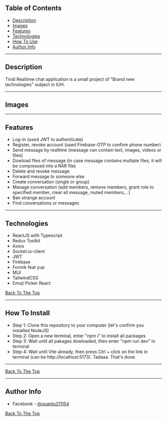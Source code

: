 ## Table of Contents

- [Description](#description)
- [Images](#images)
- [Features](#features)
- [Technologies](#technologies)
- [How To Use](#how-to-install)
- [Author Info](#author-info)

---

## Description

Tindi Realtime chat application is a small project of "Brand new technologies" subject in IUH.

---

## Images

---

## Features

- Log-in (used JWT to authenticate)
- Register, revoke account (used Firebase-OTP to confirm phone number)
- Send message by realtime (message can contain text, images, videos or files)
- Dowload files of message (in case message contains multiple files, it will be compressed into a RAR file)
- Delete and revoke message
- Forward message to someone else
- Create conversation (single or group)
- Manage conversation (add members, remove members, grant role to specified member, clear all message, muted members,...)
- Ban strange account
- Find conversations or messages

---

## Technologies

- ReactJS with Typescript
- Redux Toolkit
- Axios
- Socket.io-client
- JWT
- Firebase
- Formik feat yup
- MUI
- TailwindCSS
- Emoji Picker React

[Back To The Top](#read-me-template)

---

## How To Install

- Step 1: Clone this repository to your computer (let's confirm you installed NodeJS)
- Step 2: Open a new terminal, enter "npm i" to install all packages
- Step 3: Wait until all pakages dowloaded, then enter "npm run dev" in terminal
- Step 4: Wait until Vite already, then press Ctrl + click on the link in terminal (can be http://localhost:5173). Tadaaa. That's done.

---

[Back To The Top](#read-me-template)

---

## Author Info

- Facebook - [@quantu211154](https://www.facebook.com/quan.tu.96558061/)

[Back To The Top](#read-me-template)
